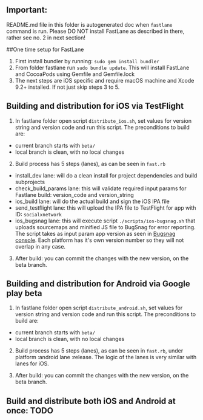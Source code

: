 ## Important:

README.md file in this folder is autogenerated doc when `fastlane` command is run.
Please DO NOT install FastLane as described in there, rather see no. 2 in next section!

##One time setup for FastLane

1. First install bundler by running: `sudo gem install bundler`
2. From folder fastlane run `sudo bundle update`. This will install FastLane and CocoaPods using Gemfile and Gemfile.lock
3. The next steps are iOS specific and require macOS machine and Xcode 9.2+ installed. If not just skip steps 3 to 5.


## Building and distribution for iOS via TestFlight

1. In fastlane folder open script `distribute_ios.sh`, set values for version string and version code and run this script. 
The preconditions to build are:
- current branch starts with `beta/`
- local branch is clean, with no local changes

2. Build process has 5 steps (lanes), as can be seen in `fast.rb`
- install_dev lane: will do a clean install for project dependencies and build subprojects
- check_build_params lane: this will validate required input params for Fastlane build: version_code and version_string
- ios_build lane: will do the actual build and sign the iOS IPA file
- send_testflight lane: this will upload the IPA file to TestFlight for app with ID: `socialxnetwork`
- ios_bugsnag lane: this will execute script `./scripts/ios-bugsnag.sh` that uploads sourcemaps and minified JS file 
to BugSnag for error reporting. The script takes as input param app version as seen in 
[Bugsnag console](https://app.bugsnag.com/settings/socialx/projects/socialx/source-maps). 
Each platform has it's own version number so they will not overlap in any case. 

3. After build: you can commit the changes with the new version, on the beta branch.

## Building and distribution for Android via Google play beta

1. In fastlane folder open script `distribute_android.sh`, set values for version string and version code and run this script.
The preconditions to build are: 
- current branch starts with `beta/`
- local branch is clean, with no local changes

2. Build process has 5 steps (lanes), as can be seen in `fast.rb`, under platform :android lane :release. 
The logic of the lanes is very similar with lanes for iOS. 

3. After build: you can commit the changes with the new version, on the beta branch.

## Build and distribute both iOS and Android at once: TODO
